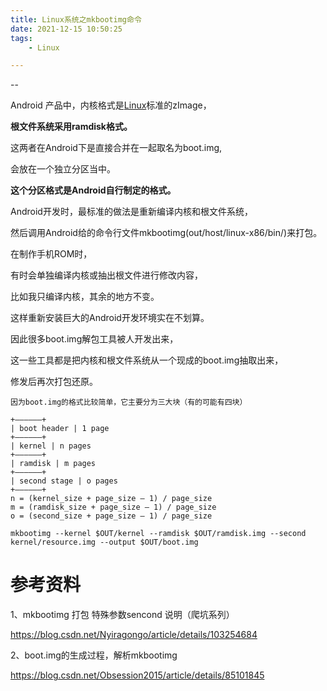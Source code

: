 ```yaml
---
title: Linux系统之mkbootimg命令
date: 2021-12-15 10:50:25
tags:
	- Linux

---
```


--

Android 产品中，内核格式是[Linux](https://so.csdn.net/so/search?from=pc_blog_highlight&q=Linux)标准的zImage，

**根文件系统采用ramdisk格式。**

这两者在Android下是直接合并在一起取名为boot.img,

会放在一个独立分区当中。

**这个分区格式是Android自行制定的格式。**



Android开发时，最标准的做法是重新编译内核和根文件系统，

然后调用Android给的命令行文件mkbootimg(out/host/linux-x86/bin/)来打包。



在制作手机ROM时，

有时会单独编译内核或抽出根文件进行修改内容，

比如我只编译内核，其余的地方不变。



这样重新安装巨大的Android开发环境实在不划算。

因此很多boot.img解包工具被人开发出来，



这一些工具都是把内核和根文件系统从一个现成的boot.img抽取出来，

修发后再次打包还原。

```
因为boot.img的格式比较简单，它主要分为三大块（有的可能有四块）

+—————–+
| boot header | 1 page
+—————–+
| kernel | n pages
+—————–+
| ramdisk | m pages
+—————–+
| second stage | o pages
+—————–+
n = (kernel_size + page_size – 1) / page_size
m = (ramdisk_size + page_size – 1) / page_size
o = (second_size + page_size – 1) / page_size
```



```
mkbootimg --kernel $OUT/kernel --ramdisk $OUT/ramdisk.img --second kernel/resource.img --output $OUT/boot.img
```



# 参考资料

1、mkbootimg 打包 特殊参数sencond 说明（爬坑系列）

https://blog.csdn.net/Nyiragongo/article/details/103254684

2、boot.img的生成过程，解析mkbootimg

https://blog.csdn.net/Obsession2015/article/details/85101845